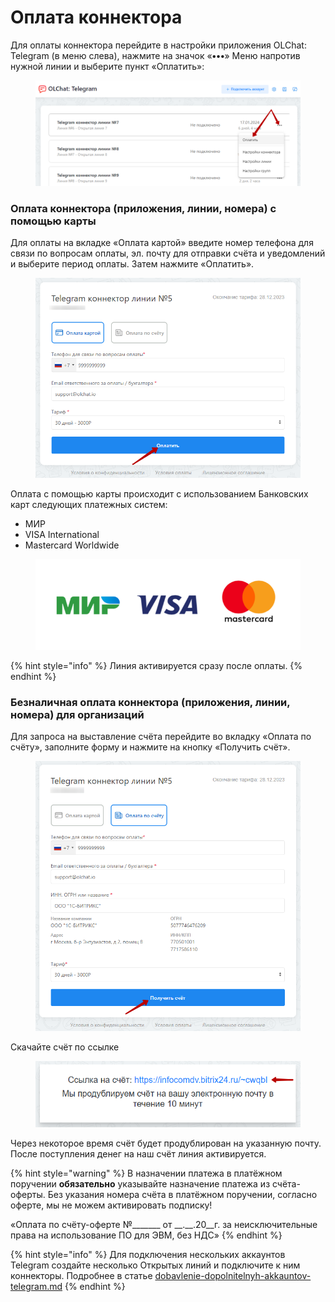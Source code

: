 # Оплата коннектора

Для оплаты коннектора перейдите в настройки приложения OLChat: Telegram (в меню слева), нажмите на значок «**•••**» Меню напротив нужной линии и выберите пункт «Оплатить»:

<figure><img src="../.gitbook/assets/image (982).png" alt=""><figcaption></figcaption></figure>

### Оплата коннектора (приложения, линии, номера) с помощью карты

Для оплаты на вкладке «Оплата картой» введите номер телефона для связи по вопросам оплаты, эл. почту для отправки счёта и уведомлений и выберите период оплаты. Затем нажмите «Оплатить».

<figure><img src="../.gitbook/assets/image (40).png" alt=""><figcaption></figcaption></figure>

Оплата c помощью карты происходит с использованием Банковских карт следующих платежных систем:

* МИР
* VISA International
* Mastercard Worldwide

<figure><img src="../.gitbook/assets/image (41).png" alt=""><figcaption></figcaption></figure>

{% hint style="info" %}
Линия активируется сразу после оплаты.
{% endhint %}

### Безналичная оплата коннектора (приложения, линии, номера) для организаций

Для запроса на выставление счёта перейдите во вкладку «Оплата по счёту», заполните форму и нажмите на кнопку «Получить счёт».

<figure><img src="../.gitbook/assets/image (42).png" alt=""><figcaption></figcaption></figure>

Скачайте счёт по ссылке

<figure><img src="../.gitbook/assets/image (43).png" alt=""><figcaption></figcaption></figure>

Через некоторое время счёт будет продублирован на указанную почту. После поступления денег на наш счёт линия активируется.

{% hint style="warning" %}
В назначении платежа в платёжном поручении **обязательно** указывайте назначение платежа из счёта-оферты. Без указания номера счёта в платёжном поручении, согласно оферте, мы не можем активировать подписку!

«Оплата по счёту-оферте №\_\_\_\_\_\_\_ от \_\_.\_\_.20\_\_г. за неисключительные права на использование ПО для ЭВМ, без НДС»
{% endhint %}

{% hint style="info" %}
Для подключения нескольких аккаунтов Telegram создайте несколько Открытых линий и подключите к ним коннекторы. Подробнее в статье [dobavlenie-dopolnitelnyh-akkauntov-telegram.md](../ustanovka-i-nastroika/dobavlenie-dopolnitelnyh-akkauntov-telegram.md "mention")
{% endhint %}
